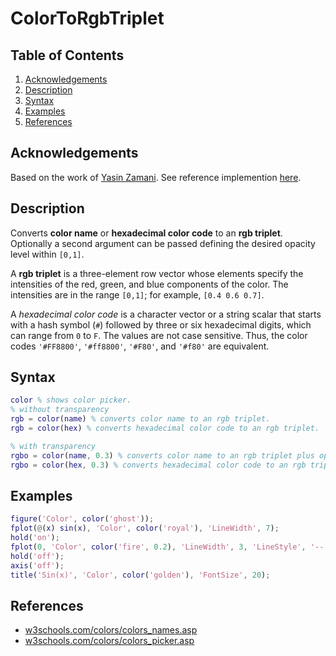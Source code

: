 # ColorToRgbTriplet

## Table of Contents

1. [Acknowledgements](#acknowledgements)
2. [Description](#description)
3. [Syntax](#syntax)
4. [Examples](#examples)
5. [References](#references)

## Acknowledgements

Based on the work of [Yasin Zamani](https://www.mathworks.com/matlabcentral/profile/authors/14373174-yasin-zamani). See reference implemention [here](https://www.mathworks.com/matlabcentral/fileexchange/71273-color).

## Description

Converts **color name** or **hexadecimal color code** to an **rgb triplet**. Optionally a second argument can be passed defining the desired opacity level within `[0,1]`.

A **rgb triplet** is a three-element row vector whose elements specify the intensities of the red, green, and blue components of the color. The intensities are in the range `[0,1]`; for example, `[0.4 0.6 0.7]`.

A *hexadecimal color code* is a character vector or a string scalar that starts with a hash symbol (`#`) followed by three or six hexadecimal digits, which can range from `0` to `F`. The values are not case sensitive. Thus, the color codes `'#FF8800'`, `'#ff8800'`, `'#F80'`, and `'#f80'` are equivalent.

## Syntax

```matlab
color % shows color picker.
% without transparency
rgb = color(name) % converts color name to an rgb triplet.
rgb = color(hex) % converts hexadecimal color code to an rgb triplet.

% with transparency
rgbo = color(name, 0.3) % converts color name to an rgb triplet plus opacity.
rgbo = color(hex, 0.3) % converts hexadecimal color code to an rgb triplet plus opacity.
```

## Examples

```matlab
figure('Color', color('ghost'));
fplot(@(x) sin(x), 'Color', color('royal'), 'LineWidth', 7);
hold('on');
fplot(0, 'Color', color('fire', 0.2), 'LineWidth', 3, 'LineStyle', '--');
hold('off');
axis('off');
title('Sin(x)', 'Color', color('golden'), 'FontSize', 20);
```

## References

- [w3schools.com/colors/colors_names.asp](https://www.w3schools.com/colors/colors_names.asp)
- [w3schools.com/colors/colors_picker.asp](https://www.w3schools.com/colors/colors_picker.asp)
